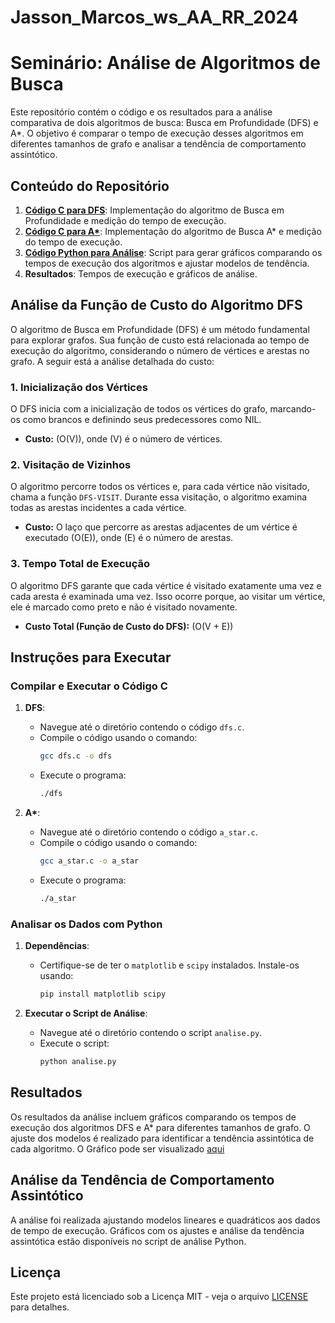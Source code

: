 # Jasson_Marcos_ws_AA_RR_2024
# Seminário: Análise de Algoritmos de Busca

Este repositório contém o código e os resultados para a análise comparativa de dois algoritmos de busca: Busca em Profundidade (DFS) e A*. O objetivo é comparar o tempo de execução desses algoritmos em diferentes tamanhos de grafo e analisar a tendência de comportamento assintótico.

## Conteúdo do Repositório

1. **[Código C para DFS](dfs.c)**: Implementação do algoritmo de Busca em Profundidade e medição do tempo de execução.
2. **[Código C para A\*](a_star.c)**: Implementação do algoritmo de Busca A* e medição do tempo de execução.
3. **[Código Python para Análise](analise.py)**: Script para gerar gráficos comparando os tempos de execução dos algoritmos e ajustar modelos de tendência.
4. **Resultados**: Tempos de execução e gráficos de análise.

## Análise da Função de Custo do Algoritmo DFS

O algoritmo de Busca em Profundidade (DFS) é um método fundamental para explorar grafos. Sua função de custo está relacionada ao tempo de execução do algoritmo, considerando o número de vértices e arestas no grafo. A seguir está a análise detalhada do custo:

### 1. Inicialização dos Vértices
O DFS inicia com a inicialização de todos os vértices do grafo, marcando-os como brancos e definindo seus predecessores como NIL.
- **Custo:** \(O(V)\), onde \(V\) é o número de vértices.

### 2. Visitação de Vizinhos
O algoritmo percorre todos os vértices e, para cada vértice não visitado, chama a função `DFS-VISIT`. Durante essa visitação, o algoritmo examina todas as arestas incidentes a cada vértice.
- **Custo:** O laço que percorre as arestas adjacentes de um vértice é executado \(O(E)\), onde \(E\) é o número de arestas.

### 3. Tempo Total de Execução
O algoritmo DFS garante que cada vértice é visitado exatamente uma vez e cada aresta é examinada uma vez. Isso ocorre porque, ao visitar um vértice, ele é marcado como preto e não é visitado novamente.
- **Custo Total (Função de Custo do DFS):** \(O(V + E)\)

## Instruções para Executar

### Compilar e Executar o Código C

1. **DFS**:
   - Navegue até o diretório contendo o código `dfs.c`.
   - Compile o código usando o comando:
     ```bash
     gcc dfs.c -o dfs
     ```
   - Execute o programa:
     ```bash
     ./dfs
     ```

2. **A\***:
   - Navegue até o diretório contendo o código `a_star.c`.
   - Compile o código usando o comando:
     ```bash
     gcc a_star.c -o a_star
     ```
   - Execute o programa:
     ```bash
     ./a_star
     ```

### Analisar os Dados com Python

1. **Dependências**:
   - Certifique-se de ter o `matplotlib` e `scipy` instalados. Instale-os usando:
     ```bash
     pip install matplotlib scipy
     ```

2. **Executar o Script de Análise**:
   - Navegue até o diretório contendo o script `analise.py`.
   - Execute o script:
     ```bash
     python analise.py
     ```

## Resultados

Os resultados da análise incluem gráficos comparando os tempos de execução dos algoritmos DFS e A* para diferentes tamanhos de grafo. O ajuste dos modelos é realizado para identificar a tendência assintótica de cada algoritmo.
O Gráfico pode ser visualizado [aqui](Grafico.png)

## Análise da Tendência de Comportamento Assintótico

A análise foi realizada ajustando modelos lineares e quadráticos aos dados de tempo de execução. Gráficos com os ajustes e análise da tendência assintótica estão disponíveis no script de análise Python.

## Licença

Este projeto está licenciado sob a Licença MIT - veja o arquivo [LICENSE](LICENSE) para detalhes.

